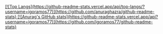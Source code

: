 <a href="" />
  [![Top Langs](https://github-readme-stats.vercel.app/api/top-langs/?username=igoramos77)](https://github.com/anuraghazra/github-readme-stats)
</a>
<a href="" />
  [![Anurag's GitHub stats](https://github-readme-stats.vercel.app/api?username=igoramos77)](https://github.com/igoramos77/github-readme-stats)
</a>
         


<!--
**igoramos77/igoramos77** is a ✨ _special_ ✨ repository because its `README.md` (this file) appears on your GitHub profile.

Here are some ideas to get you started:

- 🔭 I’m currently working on ...
- 🌱 I’m currently learning ...
- 👯 I’m looking to collaborate on ...
- 🤔 I’m looking for help with ...
- 💬 Ask me about ...
- 📫 How to reach me: ...
- 😄 Pronouns: ...
- ⚡ Fun fact: ...
-->
